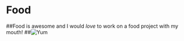 # Food
##Food is awesome and I would _love_ to work on a food project with my mouth!
##![Yum](http://i.imgur.com/8AOfRKw.jpg)
